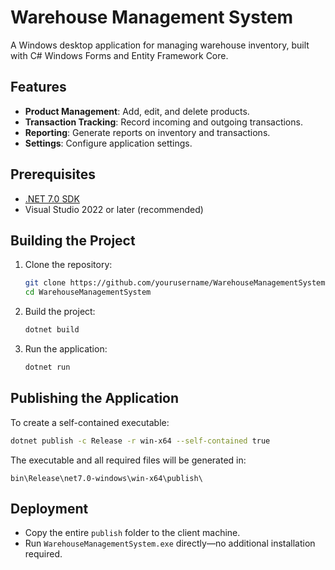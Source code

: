 # Warehouse Management System

A Windows desktop application for managing warehouse inventory, built with C# Windows Forms and Entity Framework Core.

## Features

- **Product Management**: Add, edit, and delete products.
- **Transaction Tracking**: Record incoming and outgoing transactions.
- **Reporting**: Generate reports on inventory and transactions.
- **Settings**: Configure application settings.

## Prerequisites

- [.NET 7.0 SDK](https://dotnet.microsoft.com/download/dotnet/7.0)
- Visual Studio 2022 or later (recommended)

## Building the Project

1. Clone the repository:

   ```sh
   git clone https://github.com/yourusername/WarehouseManagementSystem.git
   cd WarehouseManagementSystem
   ```

2. Build the project:

   ```sh
   dotnet build
   ```

3. Run the application:
   ```sh
   dotnet run
   ```

## Publishing the Application

To create a self-contained executable:

```sh
dotnet publish -c Release -r win-x64 --self-contained true
```

The executable and all required files will be generated in:

```
bin\Release\net7.0-windows\win-x64\publish\
```

## Deployment

- Copy the entire `publish` folder to the client machine.
- Run `WarehouseManagementSystem.exe` directly—no additional installation required.
